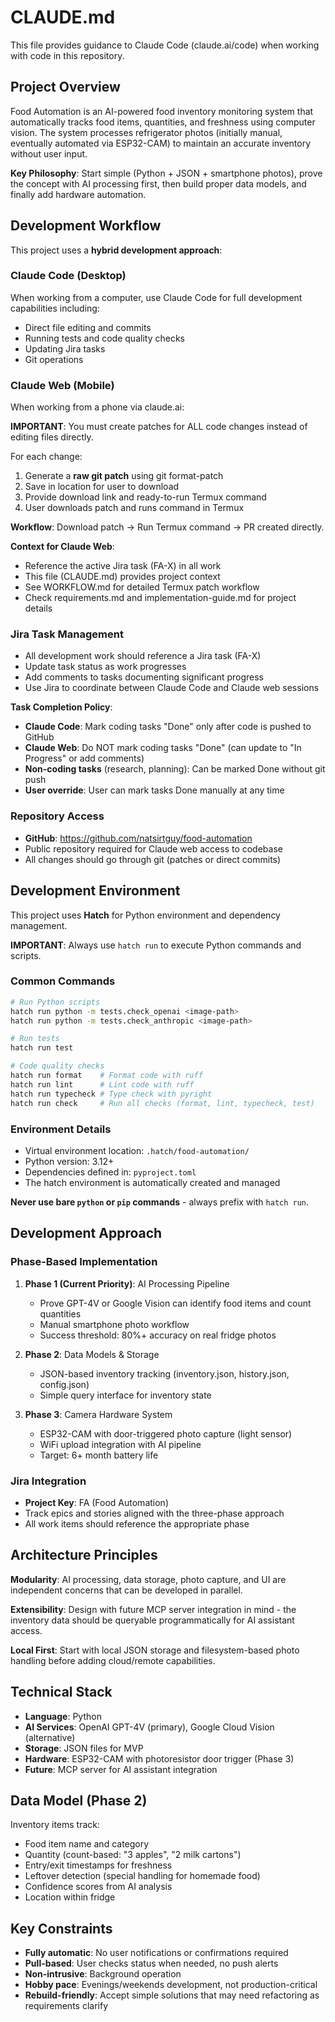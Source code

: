 # CLAUDE.md

This file provides guidance to Claude Code (claude.ai/code) when working with code in this repository.

## Project Overview

Food Automation is an AI-powered food inventory monitoring system that automatically tracks food items, quantities, and freshness using computer vision. The system processes refrigerator photos (initially manual, eventually automated via ESP32-CAM) to maintain an accurate inventory without user input.

**Key Philosophy**: Start simple (Python + JSON + smartphone photos), prove the concept with AI processing first, then build proper data models, and finally add hardware automation.

## Development Workflow

This project uses a **hybrid development approach**:

### Claude Code (Desktop)
When working from a computer, use Claude Code for full development capabilities including:
- Direct file editing and commits
- Running tests and code quality checks
- Updating Jira tasks
- Git operations

### Claude Web (Mobile)
When working from a phone via claude.ai:

**IMPORTANT**: You must create patches for ALL code changes instead of editing files directly.

For each change:
1. Generate a **raw git patch** using git format-patch
2. Save in location for user to download
3. Provide download link and ready-to-run Termux command
4. User downloads patch and runs command in Termux

**Workflow**: Download patch → Run Termux command → PR created directly.

**Context for Claude Web**:
- Reference the active Jira task (FA-X) in all work
- This file (CLAUDE.md) provides project context
- See WORKFLOW.md for detailed Termux patch workflow
- Check requirements.md and implementation-guide.md for project details

### Jira Task Management
- All development work should reference a Jira task (FA-X)
- Update task status as work progresses
- Add comments to tasks documenting significant progress
- Use Jira to coordinate between Claude Code and Claude web sessions

**Task Completion Policy**:
- **Claude Code**: Mark coding tasks "Done" only after code is pushed to GitHub
- **Claude Web**: Do NOT mark coding tasks "Done" (can update to "In Progress" or add comments)
- **Non-coding tasks** (research, planning): Can be marked Done without git push
- **User override**: User can mark tasks Done manually at any time

### Repository Access
- **GitHub**: https://github.com/natsirtguy/food-automation
- Public repository required for Claude web access to codebase
- All changes should go through git (patches or direct commits)

## Development Environment

This project uses **Hatch** for Python environment and dependency management.

**IMPORTANT**: Always use `hatch run` to execute Python commands and scripts.

### Common Commands
```bash
# Run Python scripts
hatch run python -m tests.check_openai <image-path>
hatch run python -m tests.check_anthropic <image-path>

# Run tests
hatch run test

# Code quality checks
hatch run format    # Format code with ruff
hatch run lint      # Lint code with ruff
hatch run typecheck # Type check with pyright
hatch run check     # Run all checks (format, lint, typecheck, test)
```

### Environment Details
- Virtual environment location: `.hatch/food-automation/`
- Python version: 3.12+
- Dependencies defined in: `pyproject.toml`
- The hatch environment is automatically created and managed

**Never use bare `python` or `pip` commands** - always prefix with `hatch run`.

## Development Approach

### Phase-Based Implementation

1. **Phase 1 (Current Priority)**: AI Processing Pipeline
   - Prove GPT-4V or Google Vision can identify food items and count quantities
   - Manual smartphone photo workflow
   - Success threshold: 80%+ accuracy on real fridge photos

2. **Phase 2**: Data Models & Storage
   - JSON-based inventory tracking (inventory.json, history.json, config.json)
   - Simple query interface for inventory state

3. **Phase 3**: Camera Hardware System
   - ESP32-CAM with door-triggered photo capture (light sensor)
   - WiFi upload integration with AI pipeline
   - Target: 6+ month battery life

### Jira Integration

- **Project Key**: FA (Food Automation)
- Track epics and stories aligned with the three-phase approach
- All work items should reference the appropriate phase

## Architecture Principles

**Modularity**: AI processing, data storage, photo capture, and UI are independent concerns that can be developed in parallel.

**Extensibility**: Design with future MCP server integration in mind - the inventory data should be queryable programmatically for AI assistant access.

**Local First**: Start with local JSON storage and filesystem-based photo handling before adding cloud/remote capabilities.

## Technical Stack

- **Language**: Python
- **AI Services**: OpenAI GPT-4V (primary), Google Cloud Vision (alternative)
- **Storage**: JSON files for MVP
- **Hardware**: ESP32-CAM with photoresistor door trigger (Phase 3)
- **Future**: MCP server for AI assistant integration

## Data Model (Phase 2)

Inventory items track:
- Food item name and category
- Quantity (count-based: "3 apples", "2 milk cartons")
- Entry/exit timestamps for freshness
- Leftover detection (special handling for homemade food)
- Confidence scores from AI analysis
- Location within fridge

## Key Constraints

- **Fully automatic**: No user notifications or confirmations required
- **Pull-based**: User checks status when needed, no push alerts
- **Non-intrusive**: Background operation
- **Hobby pace**: Evenings/weekends development, not production-critical
- **Rebuild-friendly**: Accept simple solutions that may need refactoring as requirements clarify
